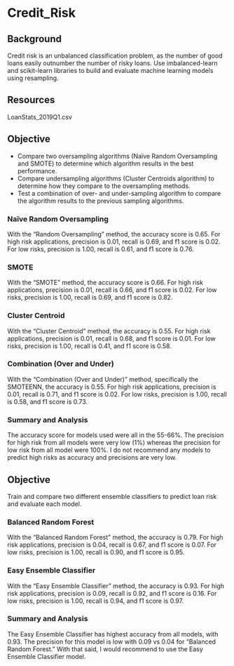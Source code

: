 # Credit_Risk

## Background
Credit risk is an unbalanced classification problem, as the number of good loans easily outnumber the number of risky loans.  Use imbalanced-learn and scikit-learn libraries to build and evaluate machine learning models using resampling.  

## Resources
LoanStats_2019Q1.csv

## Objective
- Compare two oversampling algorithms (Naïve Random Oversampling and SMOTE) to determine which algorithm results in the best performance.
- Compare undersampling algorithms (Cluster Centroids algorithm) to determine how they compare to the oversampling methods.
- Test a combination of over- and under-sampling algorithm to compare the algorithm results to the previous sampling algorithms.

### Naïve Random Oversampling

With the “Random Oversampling” method, the accuracy score is 0.65.  For high risk applications, precision is 0.01, recall is 0.69, and  f1 score is 0.02.  For low risks, precision is 1.00, recall is 0.61, and f1 score is 0.76.

### SMOTE

With the “SMOTE” method, the accuracy score is 0.66.  For high risk applications, precision is 0.01, recall is 0.66, and f1 score is 0.02.  For low risks, precision is 1.00, recall is 0.69, and f1 score is 0.82.


### Cluster Centroid 
With the “Cluster Centroid” method, the accuracy is 0.55.  For high risk applications, precision is 0.01, recall is 0.68, and f1 score is 0.01.  For low risks, precision is 1.00, recall is 0.41, and f1 score is 0.58.

### Combination (Over and Under) 
With the “Combination (Over and Under)” method, specifically the SMOTEENN, the accuracy is 0.55.  For high risk applications, precision is 0.01, recall is 0.71, and f1 score is 0.02.  For low risks, precision is 1.00, recall is 0.58, and f1 score is 0.73.

### Summary and Analysis
The accuracy score for models used were all in the 55-66%.  The precision for high risk from all models were very low (1%) whereas the precision for low risk from all model were 100%.  I do not recommend any models to predict high risks as accuracy and precisions are very low.


## Objective
Train and compare two different ensemble classifiers to predict loan risk and evaluate each model.

### Balanced Random Forest
With the “Balanced Random Forest” method, the accuracy is 0.79.  For high risk applications, precision is 0.04, recall is 0.67, and f1 score is 0.07.  For low risks, precision is 1.00, recall is 0.90, and f1 score is 0.95.

### Easy Ensemble Classifier
With the “Easy Ensemble Classifier” method, the accuracy is 0.93.  For high risk applications, precision is 0.09, recall is 0.92, and f1 score is 0.16.  For low risks, precision is 1.00, recall is 0.94, and f1 score is 0.97.

### Summary and Analysis
The Easy Ensemble Classifier has highest accuracy from all models, with 0.93.  The precision for this model is low with 0.09 vs 0.04 for “Balanced Random Forest.”  With that said, I would recommend to use the Easy Ensemble Classifier model.






